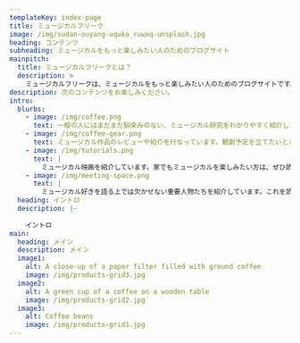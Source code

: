 ```yaml
---
templateKey: index-page
title: ミュージカルフリーク
image: /img/sudan-ouyang-uquka_ruwxq-unsplash.jpg
heading: コンテンツ
subheading: ミュージカルをもっと楽しみたい人のためのブログサイト
mainpitch:
  title: ミュージカルフリークとは？
  description: >
    ミュージカルフリークは、ミュージカルをもっと楽しみたい人のためのブログサイトです。まだまだ一般の人には馴染みのないミュージカル研究をわかりやすく紹介するほか、ミュージカルの最新情報や作品レビューなどを公開しています。
description: 次のコンテンツをお楽しみください。
intro:
  blurbs:
    - image: /img/coffee.png
      text: 一般の人にはまだまだ馴染みのない、ミュージカル研究をわかりやすく紹介します。アカデミックの世界に足を踏み入れたなら、ミュージカルをもっと楽しめること間違いなしです。
    - image: /img/coffee-gear.png
      text: ミュージカル作品のレビューや紹介を行なっています。観劇予定を立てたいときに、ぜひ参考にしてみてください。
    - image: /img/tutorials.png
      text: |
        ミュージカル映画を紹介しています。家でもミュージカルを楽しみたい方は、ぜひ読んでみてください！
    - image: /img/meeting-space.png
      text: |
        ミュージカル好きを語る上では欠かせない重要人物たちを紹介しています。これを読めば、次の観劇の楽しみがひとつ増えるかも。
  heading: イントロ
  description: |-
    
    イントロ
main:
  heading: メイン
  description: メイン
  image1:
    alt: A close-up of a paper filter filled with ground coffee
    image: /img/products-grid3.jpg
  image2:
    alt: A green cup of a coffee on a wooden table
    image: /img/products-grid2.jpg
  image3:
    alt: Coffee beans
    image: /img/products-grid1.jpg
---
```


